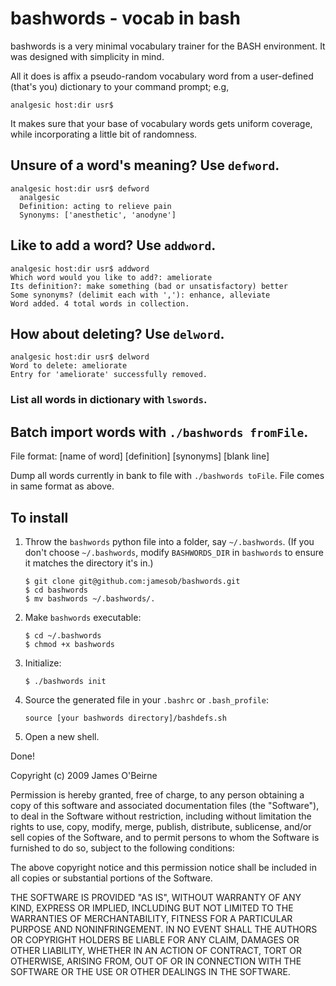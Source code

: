 
# bashwords - vocab in bash

bashwords is a very minimal vocabulary trainer for the BASH
environment. It was designed with simplicity in mind.

All it does is affix a pseudo-random vocabulary
word from a user-defined (that's you) dictionary to your
command prompt; e.g,

    analgesic host:dir usr$

It makes sure that your base of vocabulary words gets uniform coverage,
while incorporating a little bit of randomness.

## Unsure of a word's meaning? Use `defword`.

    analgesic host:dir usr$ defword
      analgesic
      Definition: acting to relieve pain
      Synonyms: ['anesthetic', 'anodyne']
  
## Like to add a word? Use `addword`.

    analgesic host:dir usr$ addword
    Which word would you like to add?: ameliorate
    Its definition?: make something (bad or unsatisfactory) better
    Some synonyms? (delimit each with ','): enhance, alleviate 
    Word added. 4 total words in collection.

## How about deleting? Use `delword`.

    analgesic host:dir usr$ delword
    Word to delete: ameliorate
    Entry for 'ameliorate' successfully removed.

### List all words in dictionary with `lswords`.

## Batch import words with `./bashwords fromFile`.
  File format:
      [name of word]
      [definition]
      [synonyms]
      [blank line]

  Dump all words currently in bank to file with
  `./bashwords toFile`. File comes in same format as above.

## To install
  1. Throw the `bashwords` python file into a folder, say `~/.bashwords`.
     (If you don't choose `~/.bashwords`, modify `BASHWORDS_DIR` in 
     `bashwords` to ensure it matches the directory it's in.)

         $ git clone git@github.com:jamesob/bashwords.git
         $ cd bashwords
         $ mv bashwords ~/.bashwords/.

  2. Make `bashwords` executable:

         $ cd ~/.bashwords
         $ chmod +x bashwords

  3. Initialize:

         $ ./bashwords init

  4. Source the generated file in your `.bashrc` or `.bash_profile`:

         source [your bashwords directory]/bashdefs.sh

  5. Open a new shell.

Done!
    
Copyright (c) 2009 James O'Beirne

Permission is hereby granted, free of charge, to any person
obtaining a copy of this software and associated documentation
files (the "Software"), to deal in the Software without
restriction, including without limitation the rights to use,
copy, modify, merge, publish, distribute, sublicense, and/or sell
copies of the Software, and to permit persons to whom the
Software is furnished to do so, subject to the following
conditions:

The above copyright notice and this permission notice shall be
included in all copies or substantial portions of the Software.

THE SOFTWARE IS PROVIDED "AS IS", WITHOUT WARRANTY OF ANY KIND,
EXPRESS OR IMPLIED, INCLUDING BUT NOT LIMITED TO THE WARRANTIES
OF MERCHANTABILITY, FITNESS FOR A PARTICULAR PURPOSE AND
NONINFRINGEMENT. IN NO EVENT SHALL THE AUTHORS OR COPYRIGHT
HOLDERS BE LIABLE FOR ANY CLAIM, DAMAGES OR OTHER LIABILITY,
WHETHER IN AN ACTION OF CONTRACT, TORT OR OTHERWISE, ARISING
FROM, OUT OF OR IN CONNECTION WITH THE SOFTWARE OR THE USE OR
OTHER DEALINGS IN THE SOFTWARE.


